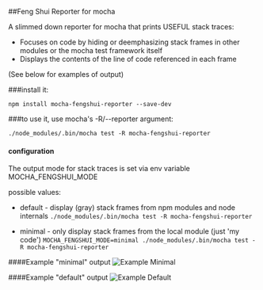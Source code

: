 ##Feng Shui Reporter for mocha

A slimmed down reporter for mocha that prints USEFUL stack traces:

* Focuses on code by hiding or deemphasizing stack frames in other modules or the mocha test framework itself
* Displays the contents of the line of code referenced in each frame

(See below for examples of output)

###install it:

```npm install mocha-fengshui-reporter --save-dev```

###to use it, use mocha's -R/--reporter argument:

```./node_modules/.bin/mocha test -R mocha-fengshui-reporter ```


#### configuration

The output mode for stack traces is set via env variable MOCHA_FENGSHUI_MODE

possible values: 

* default - display (gray) stack frames from npm modules and node internals
```./node_modules/.bin/mocha test -R mocha-fengshui-reporter ```

* minimal - only display stack frames from the local module (just 'my code')
```MOCHA_FENGSHUI_MODE=minimal ./node_modules/.bin/mocha test -R mocha-fengshui-reporter ```

####Example "minimal" output
![Example Minimal](docs/minimal.png)

####Example "default" output
![Example Default](docs/default.png)

